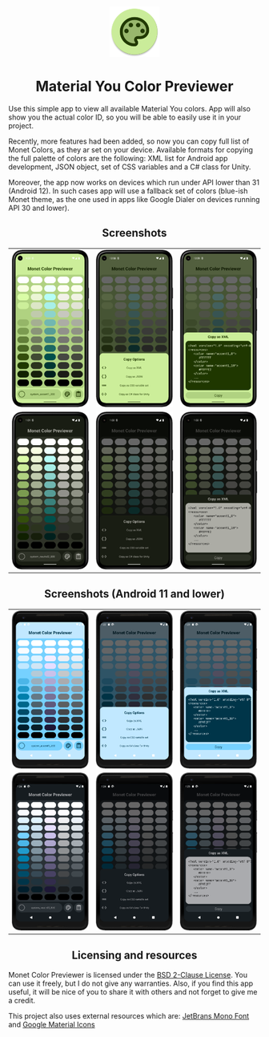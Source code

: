 <div align="center"> 
    <img 
        src = "./.media/icon.png" 
        alt = "App Icon" 
        width = 100px 
        height = 100px
    >
</div>

<h1 align="center"> Material You Color Previewer </h1>

Use this simple app to view all available Material You colors. App will also show you the actual color ID, so you will be able to easily use it in your project.

Recently, more features had been added, so now you can copy full list of Monet Colors, as they ar set on your device. Available formats for copying the full palette of colors are the following: XML list for Android app development, JSON object, set of CSS variables and a C# class for Unity.

Moreover, the app now works on devices which run under API lower than 31 (Android 12). In such cases app will use a fallback set of colors (blue-ish Monet theme, as the one used in apps like Google Dialer on devices running API 30 and lower).

<h2 align = "center"> Screenshots </h2>

<table align="center">
    <tr>
        <td>
            <img src="./.media/01.png" />
        </td>
        <td>
            <img src="./.media/02.png" />
        </td>
        <td>
           <img src="./.media/03.png" />
        </td>
    </tr>
        <tr>
        <td>
            <img src="./.media/11.png" />
        </td>
        <td>
            <img src="./.media/12.png" />
        </td>
        <td>
           <img src="./.media/13.png" />
        </td>
    </tr>
</table>

<h2 align = "center"> Screenshots (Android 11 and lower) </h2>

<table align="center">
    <tr>
        <td>
            <img src="./.media/21.png" />
        </td>
        <td>
            <img src="./.media/22.png" />
        </td>
        <td>
            <img src="./.media/23.png" />
        </td>
    </tr>
        <tr>
        <td>
            <img src="./.media/31.png" />
        </td>
        <td>
            <img src="./.media/32.png" />
        </td>
        <td>
           <img src="./.media/33.png" />
        </td>
    </tr>
</table>

<h2 align="center"> Licensing and resources </h2>

Monet Color Previewer is licensed under the [BSD 2-Clause License](./LICENSE). You can use it freely, but I do not give any warranties. Also, if you find this app useful, it will be nice of you to share it with others and not forget to give me a credit.

This project also uses external resources which are: [JetBrans Mono Font](https://www.jetbrains.com/lp/mono/) and [Google Material Icons](https://fonts.google.com/icons?icon.style=Two+tone&icon.set=Material+Icons)